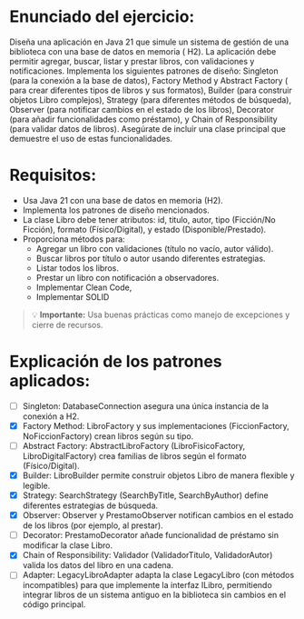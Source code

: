 # Enunciado del ejercicio:

Diseña una aplicación en Java 21 que simule un sistema de gestión de una biblioteca con una base de datos en memoria (
H2). La aplicación debe permitir agregar, buscar, listar y prestar libros, con validaciones y notificaciones. Implementa
los siguientes patrones de diseño: Singleton (para la conexión a la base de datos), Factory Method y Abstract Factory (
para crear diferentes tipos de libros y sus formatos), Builder (para construir objetos Libro complejos), Strategy (para
diferentes métodos de búsqueda), Observer (para notificar cambios en el estado de los libros), Decorator (para añadir
funcionalidades como préstamo), y Chain of Responsibility (para validar datos de libros). Asegúrate de incluir una clase
principal que demuestre el uso de estas funcionalidades.

# Requisitos:

- Usa Java 21 con una base de datos en memoria (H2).
- Implementa los patrones de diseño mencionados.
- La clase Libro debe tener atributos: id, titulo, autor, tipo (Ficción/No Ficción), formato (Físico/Digital), y
  estado (Disponible/Prestado).
- Proporciona métodos para:
  - Agregar un libro con validaciones (título no vacío, autor válido).
  - Buscar libros por título o autor usando diferentes estrategias.
  - Listar todos los libros.
  - Prestar un libro con notificación a observadores.
  - Implementar Clean Code,
  - Implementar SOLID

> 💡 **Importante:**
> Usa buenas prácticas como manejo de excepciones y cierre de recursos.

# Explicación de los patrones aplicados:

- [ ] Singleton: DatabaseConnection asegura una única instancia de la conexión a H2.
- [x] Factory Method: LibroFactory y sus implementaciones (FiccionFactory, NoFiccionFactory) crean libros según su tipo.
- [ ] Abstract Factory: AbstractLibroFactory (LibroFisicoFactory, LibroDigitalFactory) crea familias de libros según el
      formato (Físico/Digital).
- [x] Builder: LibroBuilder permite construir objetos Libro de manera flexible y legible.
- [x] Strategy: SearchStrategy (SearchByTitle, SearchByAuthor) define diferentes estrategias de búsqueda.
- [x] Observer: Observer y PrestamoObserver notifican cambios en el estado de los libros (por ejemplo, al prestar).
- [ ] Decorator: PrestamoDecorator añade funcionalidad de préstamo sin modificar la clase Libro.
- [x] Chain of Responsibility: Validador (ValidadorTitulo, ValidadorAutor) valida los datos del libro en una cadena.
- [ ] Adapter: LegacyLibroAdapter adapta la clase LegacyLibro (con métodos incompatibles) para que implemente la interfaz
      ILibro, permitiendo integrar libros de un sistema antiguo en la biblioteca sin cambios en el código principal.
